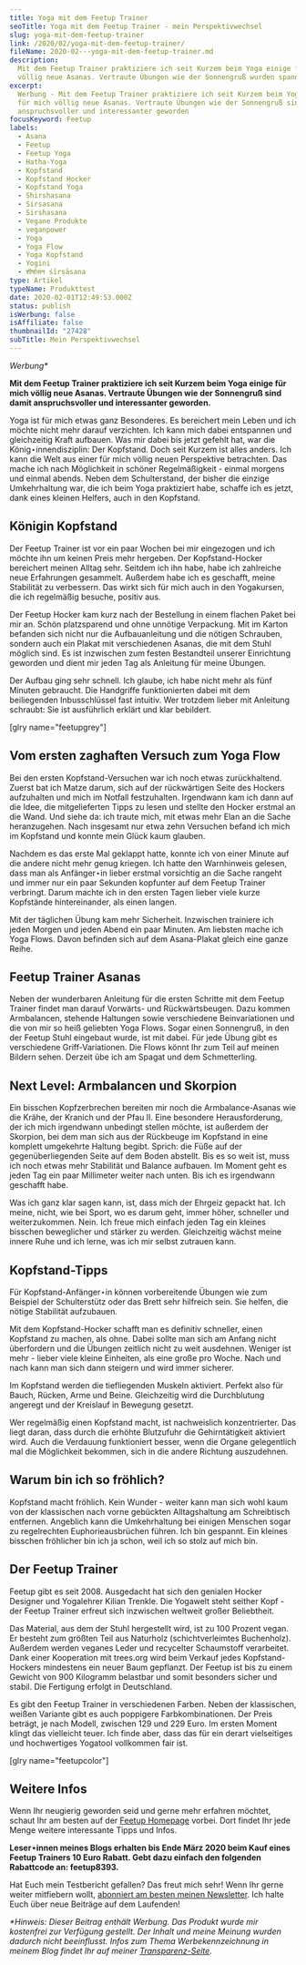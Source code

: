 ```yaml
---
title: Yoga mit dem Feetup Trainer
seoTitle: Yoga mit dem Feetup Trainer - mein Perspektivwechsel
slug: yoga-mit-dem-feetup-trainer
link: /2020/02/yoga-mit-dem-feetup-trainer/
fileName: 2020-02---yoga-mit-dem-feetup-trainer.md
description:
  Mit dem Feetup Trainer praktiziere ich seit Kurzem beim Yoga einige für mich
  völlig neue Asanas. Vertraute Übungen wie der Sonnengruß wurden spannender.
excerpt:
  Werbung - Mit dem Feetup Trainer praktiziere ich seit Kurzem beim Yoga einige
  für mich völlig neue Asanas. Vertraute Übungen wie der Sonnengruß sind damit
  anspruchsvoller und interessanter geworden
focusKeyword: Feetup
labels:
  - Asana
  - Feetup
  - Feetup Yoga
  - Hatha-Yoga
  - Kopfstand
  - Kopfstand Hocker
  - Kopfstand Yoga
  - Shirshasana
  - Sirsasana
  - Sirshasana
  - Vegane Produkte
  - veganpower
  - Yoga
  - Yoga Flow
  - Yoga Kopfstand
  - Yogini
  - शीर्षासन śīrṣāsana
type: Artikel
typeName: Produkttest
date: 2020-02-01T12:49:53.000Z
status: publish
isWerbung: false
isAffiliate: false
thumbnailId: "27428"
subTitle: Mein Perspektivwechsel
---
```


<em>Werbung\*</em>

<strong>Mit dem Feetup Trainer praktiziere ich seit Kurzem beim Yoga einige für
mich völlig neue Asanas. Vertraute Übungen wie der Sonnengruß sind damit
anspruchsvoller und interessanter geworden.</strong>

Yoga ist für mich etwas ganz Besonderes. Es bereichert mein Leben und ich möchte
nicht mehr darauf verzichten. Ich kann mich dabei entspannen und gleichzeitig
Kraft aufbauen. Was mir dabei bis jetzt gefehlt hat, war die
König⋆innendisziplin: Der Kopfstand. Doch seit Kurzem ist alles anders. Ich kann
die Welt aus einer für mich völlig neuen Perspektive betrachten. Das mache ich
nach Möglichkeit in schöner Regelmäßigkeit - einmal morgens und einmal abends.
Neben dem Schulterstand, der bisher die einzige Umkehrhaltung war, die ich beim
Yoga praktiziert habe, schaffe ich es jetzt, dank eines kleinen Helfers, auch in
den Kopfstand.

## Königin Kopfstand

Der Feetup Trainer ist vor ein paar Wochen bei mir eingezogen und ich möchte ihn
um keinen Preis mehr hergeben. Der Kopfstand-Hocker bereichert meinen Alltag
sehr. Seitdem ich ihn habe, habe ich zahlreiche neue Erfahrungen gesammelt.
Außerdem habe ich es geschafft, meine Stabilität zu verbessern. Das wirkt sich
für mich auch in den Yogakursen, die ich regelmäßig besuche, positiv aus.

Der Feetup Hocker kam kurz nach der Bestellung in einem flachen Paket bei mir
an. Schön platzsparend und ohne unnötige Verpackung. Mit im Karton befanden sich
nicht nur die Aufbauanleitung und die nötigen Schrauben, sondern auch ein Plakat
mit verschiedenen Asanas, die mit dem Stuhl möglich sind. Es ist inzwischen zum
festen Bestandteil unserer Einrichtung geworden und dient mir jeden Tag als
Anleitung für meine Übungen.

Der Aufbau ging sehr schnell. Ich glaube, ich habe nicht mehr als fünf Minuten
gebraucht. Die Handgriffe funktionierten dabei mit dem beiliegenden
Inbusschlüssel fast intuitiv. Wer trotzdem lieber mit Anleitung schraubt: Sie
ist ausführlich erklärt und klar bebildert.

[glry name="feetupgrey"]

## Vom ersten zaghaften Versuch zum Yoga Flow

Bei den ersten Kopfstand-Versuchen war ich noch etwas zurückhaltend. Zuerst bat
ich Matze darum, sich auf der rückwärtigen Seite des Hockers aufzuhalten und
mich im Notfall festzuhalten. Irgendwann kam ich dann auf die Idee, die
mitgelieferten Tipps zu lesen und stellte den Hocker erstmal an die Wand. Und
siehe da: ich traute mich, mit etwas mehr Elan an die Sache heranzugehen. Nach
insgesamt nur etwa zehn Versuchen befand ich mich im Kopfstand und konnte mein
Glück kaum glauben.

Nachdem es das erste Mal geklappt hatte, konnte ich von einer Minute auf die
andere nicht mehr genug kriegen. Ich hatte den Warnhinweis gelesen, dass man als
Anfänger⋆in lieber erstmal vorsichtig an die Sache rangeht und immer nur ein
paar Sekunden kopfunter auf dem Feetup Trainer verbringt. Darum machte ich in
den ersten Tagen lieber viele kurze Kopfstände hintereinander, als einen langen.

Mit der täglichen Übung kam mehr Sicherheit. Inzwischen trainiere ich jeden
Morgen und jeden Abend ein paar Minuten. Am liebsten mache ich Yoga Flows. Davon
befinden sich auf dem Asana-Plakat gleich eine ganze Reihe.

## Feetup Trainer Asanas

Neben der wunderbaren Anleitung für die ersten Schritte mit dem Feetup Trainer
findet man darauf Vorwärts- und Rückwärtsbeugen. Dazu kommen Armbalancen,
stehende Haltungen sowie verschiedene Beinvariationen und die von mir so heiß
geliebten Yoga Flows. Sogar einen Sonnengruß, in den der Feetup Stuhl eingebaut
wurde, ist mit dabei. Für jede Übung gibt es verschiedene Griff-Variationen. Die
Flows könnt Ihr zum Teil auf meinen Bildern sehen. Derzeit übe ich am Spagat und
dem Schmetterling.

## Next Level: Armbalancen und Skorpion

Ein bisschen Kopfzerbrechen bereiten mir noch die Armbalance-Asanas wie die
Krähe, der Kranich und der Pfau II. Eine besondere Herausforderung, der ich mich
irgendwann unbedingt stellen möchte, ist außerdem der Skorpion, bei dem man sich
aus der Rückbeuge im Kopfstand in eine komplett umgekehrte Haltung begibt.
Sprich: die Füße auf der gegenüberliegenden Seite auf dem Boden abstellt. Bis es
so weit ist, muss ich noch etwas mehr Stabilität und Balance aufbauen. Im Moment
geht es jeden Tag ein paar Millimeter weiter nach unten. Bis ich es irgendwann
geschafft habe.

Was ich ganz klar sagen kann, ist, dass mich der Ehrgeiz gepackt hat. Ich meine,
nicht, wie bei Sport, wo es darum geht, immer höher, schneller und
weiterzukommen. Nein. Ich freue mich einfach jeden Tag ein kleines bisschen
beweglicher und stärker zu werden. Gleichzeitig wächst meine innere Ruhe und ich
lerne, was ich mir selbst zutrauen kann.

## Kopfstand-Tipps

Für Kopfstand-Anfänger⋆in können vorbereitende Übungen wie zum Beispiel der
Schulterstütz oder das Brett sehr hilfreich sein. Sie helfen, die nötige
Stabilität aufzubauen.

Mit dem Kopfstand-Hocker schafft man es definitiv schneller, einen Kopfstand zu
machen, als ohne. Dabei sollte man sich am Anfang nicht überfordern und die
Übungen zeitlich nicht zu weit ausdehnen. Weniger ist mehr - lieber viele kleine
Einheiten, als eine große pro Woche. Nach und nach kann man sich dann steigern
und wird immer sicherer.

Im Kopfstand werden die tiefliegenden Muskeln aktiviert. Perfekt also für Bauch,
Rücken, Arme und Beine. Gleichzeitig wird die Durchblutung angeregt und der
Kreislauf in Bewegung gesetzt.

Wer regelmäßig einen Kopfstand macht, ist nachweislich konzentrierter. Das liegt
daran, dass durch die erhöhte Blutzufuhr die Gehirntätigkeit aktiviert wird.
Auch die Verdauung funktioniert besser, wenn die Organe gelegentlich mal die
Möglichkeit bekommen, sich in die andere Richtung auszudehnen.

## Warum bin ich so fröhlich?

Kopfstand macht fröhlich. Kein Wunder - weiter kann man sich wohl kaum von der
klassischen nach vorne gebückten Alltagshaltung am Schreibtisch entfernen.
Angeblich kann die Umkehrhaltung bei einigen Menschen sogar zu regelrechten
Euphorieausbrüchen führen. Ich bin gespannt. Ein kleines bisschen fröhlicher bin
ich ja schon, weil ich so stolz auf mich bin.

## Der Feetup Trainer

Feetup gibt es seit 2008. Ausgedacht hat sich den genialen Hocker Designer und
Yogalehrer Kilian Trenkle. Die Yogawelt steht seither Kopf - der Feetup Trainer
erfreut sich inzwischen weltweit großer Beliebtheit.

Das Material, aus dem der Stuhl hergestellt wird, ist zu 100 Prozent vegan. Er
besteht zum größten Teil aus Naturholz (schichtverleimtes Buchenholz). Außerdem
werden veganes Leder und recycelter Schaumstoff verarbeitet. Dank einer
Kooperation mit trees.org wird beim Verkauf jedes Kopfstand-Hockers mindestens
ein neuer Baum gepflanzt. Der Feetup ist bis zu einem Gewicht von 900 Kilogramm
belastbar und somit besonders sicher und stabil. Die Fertigung erfolgt in
Deutschland.

Es gibt den Feetup Trainer in verschiedenen Farben. Neben der klassischen,
weißen Variante gibt es auch poppigere Farbkombinationen. Der Preis beträgt, je
nach Modell, zwischen 129 und 229 Euro. Im ersten Moment klingt das vielleicht
teuer. Ich finde aber, dass das für ein derart vielseitiges und hochwertiges
Yogatool vollkommen fair ist.

[glry name="feetupcolor"]

## Weitere Infos

Wenn Ihr neugierig geworden seid und gerne mehr erfahren möchtet, schaut Ihr am
besten auf der
<a href="https://de.feetup.eu/" target="_blank" rel="noopener nofollow">Feetup
Homepage</a> vorbei. Dort findet Ihr jede Menge weitere interessante Tipps und
Infos.

<strong>Leser⋆innen meines Blogs erhalten bis Ende März 2020 beim Kauf eines
Feetup Trainers 10 Euro Rabatt. Gebt dazu einfach den folgenden Rabattcode
an: feetup8393.</strong>

Hat Euch mein Testbericht gefallen? Das freut mich sehr! Wenn Ihr gerne weiter
mitfiebern wollt, <a href="#newsletter">abonniert am besten meinen
Newsletter</a>. Ich halte Euch über neue Beiträge auf dem Laufenden!

<em>\*Hinweis: Dieser Beitrag enthält Werbung. Das Produkt wurde mir kostenfrei
zur Verfügung gestellt. Der Inhalt und meine Meinung wurden dadurch nicht
beeinflusst. Infos zum Thema Werbekennzeichnung in meinem Blog findet Ihr auf
meiner <a href="https://cardamonchai.com/werbung/">Transparenz-Seite</a>.</em>
